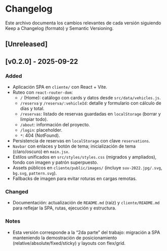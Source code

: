 # Changelog

Este archivo documenta los cambios relevantes de cada versión siguiendo
Keep a Changelog (formato) y Semantic Versioning.

## [Unreleased]

## [v0.2.0] - 2025-09-22

### Added
- Aplicación SPA en `cliente/` con React + Vite.
- Ruteo con `react-router-dom`:
  - `/` (Home): catálogo con cards y datos desde `src/data/vehicles.js`.
  - `/reserva` y `/reserva/:vehicleId`: detalle y formulario con cálculo de días y total.
  - `/reservas`: listado de reservas guardadas en `localStorage` (borrar y limpiar todo).
  - `/about`: información del proyecto.
  - `/login`: placeholder.
  - `*`: 404 (NotFound).
- Persistencia de reservas en `localStorage` con clave `reservations`.
- `Navbar` con enlaces y botón de tema; inicialización de tema (claro/oscuro) en `main.jsx`.
- Estilos unificados en `src/styles/styles.css` (migrados y ampliados),
  fondo con imagen y patrón superpuesto.
- Assets públicos en `cliente/public/images/` (incluye `suv-2022.jpg/.svg`, `bg.svg`, `pattern.svg`).
- Fallbacks de imagen para evitar roturas en cargas remotas.

### Changed
- Documentación: actualización de `README.md` (raíz) y `cliente/README.md` para reflejar la SPA,
  rutas, ejecución y estructura.

### Notes
- Esta versión corresponde a la “2da parte” del trabajo: migración a SPA
  manteniendo la demostración de posicionamiento (relative/absolute/fixed/sticky)
  y layouts con flex/grid.


